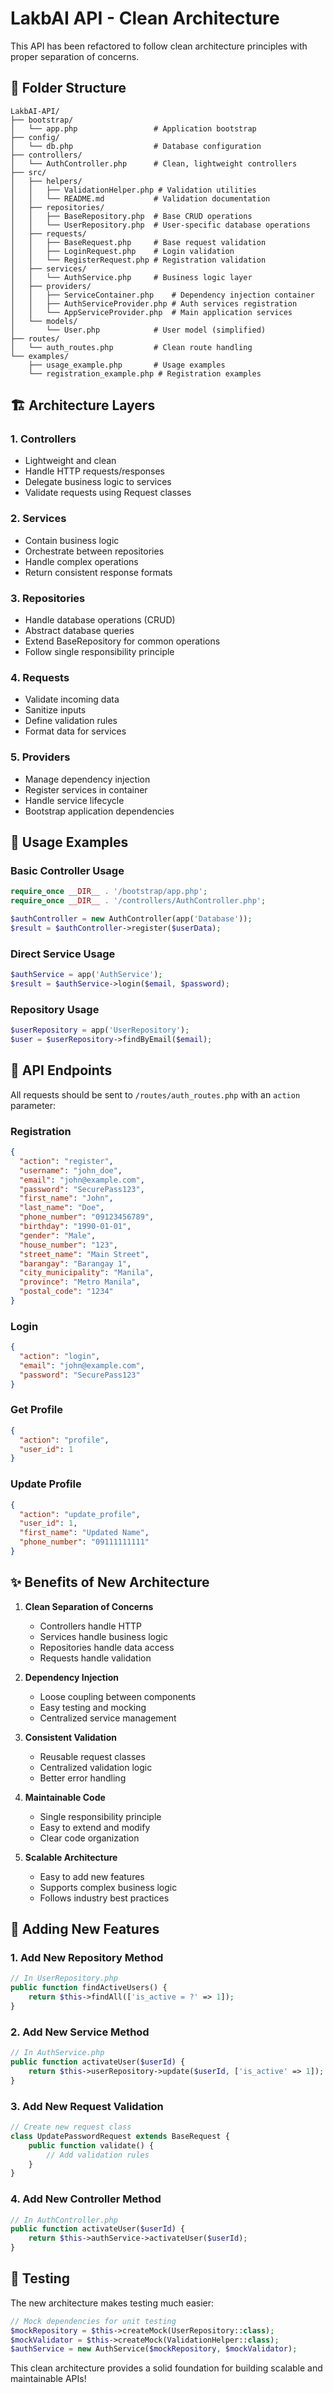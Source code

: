 # LakbAI API - Clean Architecture

This API has been refactored to follow clean architecture principles with proper separation of concerns.

## 📁 Folder Structure

```
LakbAI-API/
├── bootstrap/
│   └── app.php                 # Application bootstrap
├── config/
│   └── db.php                  # Database configuration
├── controllers/
│   └── AuthController.php      # Clean, lightweight controllers
├── src/
│   ├── helpers/
│   │   ├── ValidationHelper.php # Validation utilities
│   │   └── README.md           # Validation documentation
│   ├── repositories/
│   │   ├── BaseRepository.php  # Base CRUD operations
│   │   └── UserRepository.php  # User-specific database operations
│   ├── requests/
│   │   ├── BaseRequest.php     # Base request validation
│   │   ├── LoginRequest.php    # Login validation
│   │   └── RegisterRequest.php # Registration validation
│   ├── services/
│   │   └── AuthService.php     # Business logic layer
│   ├── providers/
│   │   ├── ServiceContainer.php    # Dependency injection container
│   │   ├── AuthServiceProvider.php # Auth services registration
│   │   └── AppServiceProvider.php  # Main application services
│   └── models/
│       └── User.php            # User model (simplified)
├── routes/
│   └── auth_routes.php         # Clean route handling
└── examples/
    ├── usage_example.php       # Usage examples
    └── registration_example.php # Registration examples
```

## 🏗️ Architecture Layers

### 1. **Controllers** 
- Lightweight and clean
- Handle HTTP requests/responses
- Delegate business logic to services
- Validate requests using Request classes

### 2. **Services**
- Contain business logic
- Orchestrate between repositories
- Handle complex operations
- Return consistent response formats

### 3. **Repositories**
- Handle database operations (CRUD)
- Abstract database queries
- Extend BaseRepository for common operations
- Follow single responsibility principle

### 4. **Requests**
- Validate incoming data
- Sanitize inputs
- Define validation rules
- Format data for services

### 5. **Providers**
- Manage dependency injection
- Register services in container
- Handle service lifecycle
- Bootstrap application dependencies

## 🚀 Usage Examples

### Basic Controller Usage
```php
require_once __DIR__ . '/bootstrap/app.php';
require_once __DIR__ . '/controllers/AuthController.php';

$authController = new AuthController(app('Database'));
$result = $authController->register($userData);
```

### Direct Service Usage
```php
$authService = app('AuthService');
$result = $authService->login($email, $password);
```

### Repository Usage
```php
$userRepository = app('UserRepository');
$user = $userRepository->findByEmail($email);
```

## 📡 API Endpoints

All requests should be sent to `/routes/auth_routes.php` with an `action` parameter:

### Registration
```json
{
  "action": "register",
  "username": "john_doe",
  "email": "john@example.com",
  "password": "SecurePass123",
  "first_name": "John",
  "last_name": "Doe",
  "phone_number": "09123456789",
  "birthday": "1990-01-01",
  "gender": "Male",
  "house_number": "123",
  "street_name": "Main Street",
  "barangay": "Barangay 1",
  "city_municipality": "Manila",
  "province": "Metro Manila",
  "postal_code": "1234"
}
```

### Login
```json
{
  "action": "login",
  "email": "john@example.com",
  "password": "SecurePass123"
}
```

### Get Profile
```json
{
  "action": "profile",
  "user_id": 1
}
```

### Update Profile
```json
{
  "action": "update_profile",
  "user_id": 1,
  "first_name": "Updated Name",
  "phone_number": "09111111111"
}
```

## ✨ Benefits of New Architecture

1. **Clean Separation of Concerns**
   - Controllers handle HTTP
   - Services handle business logic
   - Repositories handle data access
   - Requests handle validation

2. **Dependency Injection**
   - Loose coupling between components
   - Easy testing and mocking
   - Centralized service management

3. **Consistent Validation**
   - Reusable request classes
   - Centralized validation logic
   - Better error handling

4. **Maintainable Code**
   - Single responsibility principle
   - Easy to extend and modify
   - Clear code organization

5. **Scalable Architecture**
   - Easy to add new features
   - Supports complex business logic
   - Follows industry best practices

## 🔧 Adding New Features

### 1. Add New Repository Method
```php
// In UserRepository.php
public function findActiveUsers() {
    return $this->findAll(['is_active = ?' => 1]);
}
```

### 2. Add New Service Method
```php
// In AuthService.php
public function activateUser($userId) {
    return $this->userRepository->update($userId, ['is_active' => 1]);
}
```

### 3. Add New Request Validation
```php
// Create new request class
class UpdatePasswordRequest extends BaseRequest {
    public function validate() {
        // Add validation rules
    }
}
```

### 4. Add New Controller Method
```php
// In AuthController.php
public function activateUser($userId) {
    return $this->authService->activateUser($userId);
}
```

## 🧪 Testing

The new architecture makes testing much easier:

```php
// Mock dependencies for unit testing
$mockRepository = $this->createMock(UserRepository::class);
$mockValidator = $this->createMock(ValidationHelper::class);
$authService = new AuthService($mockRepository, $mockValidator);
```

This clean architecture provides a solid foundation for building scalable and maintainable APIs!
